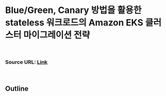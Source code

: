 # Blue/Green, Canary 방법을 활용한 stateless 워크로드의 Amazon EKS 클러스터 마이그레이션 전략

<br>

### Source URL: [Link](https://aws.amazon.com/ko/blogs/tech/blue-green-or-canary-amazon-eks-clusters-migration-for-stateless-argocd-workloads/)

<br>

## Outline

